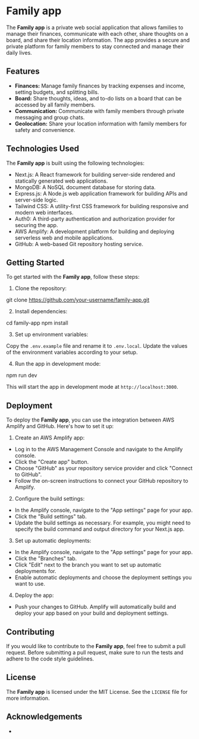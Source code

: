 # Family app

The **Family app** is a private web social application that allows families to manage their finances, communicate with each other, share thoughts on a board, and share their location information. The app provides a secure and private platform for family members to stay connected and manage their daily lives.

## Features

- **Finances:** Manage family finances by tracking expenses and income, setting budgets, and splitting bills.
- **Board:** Share thoughts, ideas, and to-do lists on a board that can be accessed by all family members.
- **Communication:** Communicate with family members through private messaging and group chats.
- **Geolocation:** Share your location information with family members for safety and convenience.

## Technologies Used

The **Family app** is built using the following technologies:

- Next.js: A React framework for building server-side rendered and statically generated web applications.
- MongoDB: A NoSQL document database for storing data.
- Express.js: A Node.js web application framework for building APIs and server-side logic.
- Tailwind CSS: A utility-first CSS framework for building responsive and modern web interfaces.
- Auth0: A third-party authentication and authorization provider for securing the app.
- AWS Amplify: A development platform for building and deploying serverless web and mobile applications.
- GitHub: A web-based Git repository hosting service.

## Getting Started

To get started with the **Family app**, follow these steps:

1. Clone the repository:

git clone https://github.com/your-username/family-app.git


2. Install dependencies:

cd family-app
npm install


3. Set up environment variables:

Copy the `.env.example` file and rename it to `.env.local`. Update the values of the environment variables according to your setup.

4. Run the app in development mode:

npm run dev


This will start the app in development mode at `http://localhost:3000`.

## Deployment

To deploy the **Family app**, you can use the integration between AWS Amplify and GitHub. Here's how to set it up:

1. Create an AWS Amplify app:

- Log in to the AWS Management Console and navigate to the Amplify console.
- Click the "Create app" button.
- Choose "GitHub" as your repository service provider and click "Connect to GitHub".
- Follow the on-screen instructions to connect your GitHub repository to Amplify.

2. Configure the build settings:

- In the Amplify console, navigate to the "App settings" page for your app.
- Click the "Build settings" tab.
- Update the build settings as necessary. For example, you might need to specify the build command and output directory for your Next.js app.

3. Set up automatic deployments:

- In the Amplify console, navigate to the "App settings" page for your app.
- Click the "Branches" tab.
- Click "Edit" next to the branch you want to set up automatic deployments for.
- Enable automatic deployments and choose the deployment settings you want to use.

4. Deploy the app:

- Push your changes to GitHub. Amplify will automatically build and deploy your app based on your build and deployment settings.

## Contributing

If you would like to contribute to the **Family app**, feel free to submit a pull request. Before submitting a pull request, make sure to run the tests and adhere to the code style guidelines.

## License

The **Family app** is licensed under the MIT License. See the `LICENSE` file for more information.

## Acknowledgements

-
